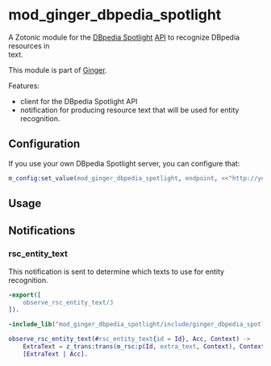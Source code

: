 mod_ginger_dbpedia_spotlight
============================

A Zotonic module for the [DBpedia Spotlight](http://www.dbpedia-spotlight.org)
[API](http://www.dbpedia-spotlight.org/api) to recognize DBpedia resources in  
text.

This module is part of [Ginger](http://github.com/driebit/ginger).

Features:

* client for the DBpedia Spotlight API
* notification for producing resource text that will be used for entity recognition.

Configuration
-------------

If you use your own DBpedia Spotlight server, you can configure that:

```erlang
m_config:set_value(mod_ginger_dbpedia_spotlight, endpoint, <<"http://yourinstance.local/rest">>, Context).
```

Usage
-----

## Notifications

### rsc_entity_text

This notification is sent to determine which texts to use for entity 
recognition.

```erlang
-export([
    observe_rsc_entity_text/3
]).

-include_lib("mod_ginger_dbpedia_spotlight/include/ginger_dbpedia_spotlight.hrl").

observe_rsc_entity_text(#rsc_entity_text{id = Id}, Acc, Context) ->
    ExtraText = z_trans:trans(m_rsc:p(Id, extra_text, Context), Context),
    [ExtraText | Acc].    
```
